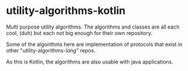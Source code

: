 # utility-algorithms-kotlin

Multi purpose utility algorithms.
The algorithms and classes are all each cool, (duh)
   but each not big enough for their own repository.

Some of the algorithms here are implementation of protocols that exist in other "utility-algorithms-*lang*" repos.

As this is Kotlin, the algorithms are also usable with java applications.